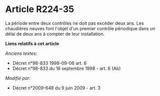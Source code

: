 # Article R224-35

La période entre deux contrôles ne doit pas excéder deux ans. Les chaudières  neuves font l'objet d'un premier contrôle
périodique dans un délai de deux ans à  compter de leur installation.

**Liens relatifs à cet article**

_Anciens textes_:

  - Décret n°98-833 1998-09-06 art. 6
  - Décret n°98-833 du 16 septembre 1998 - art. 6 (Ab)

_Modifié par_:

  - Décret n°2009-648 du 9 juin 2009 - art. 3
